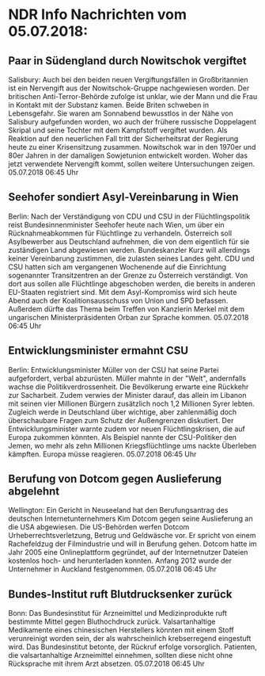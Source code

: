 # NDR Info Nachrichten vom 05.07.2018:


## Paar in Südengland durch Nowitschok vergiftet
Salisbury: 	Auch bei den beiden neuen Vergiftungsfällen in Großbritannien ist ein Nervengift aus der Nowitschok-Gruppe nachgewiesen worden. Der britischen Anti-Terror-Behörde zufolge ist unklar, wie der Mann und die Frau in Kontakt mit der Substanz kamen. Beide Briten schweben in Lebensgefahr. Sie waren am Sonnabend bewusstlos in der Nähe von Salisbury aufgefunden worden, wo auch der frühere russische Doppelagent Skripal und seine Tochter mit dem Kampfstoff vergiftet wurden. Als Reaktion auf den neuerlichen Fall tritt der Sicherheitsrat der Regierung heute zu einer Krisensitzung zusammen. Nowitschok war in den 1970er und 80er Jahren in der damaligen Sowjetunion entwickelt worden. Woher das jetzt verwendete Nervengift kommt, sollen weitere Untersuchungen zeigen. 05.07.2018 06:45 Uhr 

## Seehofer sondiert Asyl-Vereinbarung in Wien
Berlin: Nach der Verständigung von CDU und CSU in der Flüchtlingspolitik reist Bundesinnenminister Seehofer heute nach Wien, um über ein Rücknahmeabkommen für Flüchtlinge zu verhandeln. Österreich soll Asylbewerber aus Deutschland aufnehmen, die von dem eigentlich für sie zuständigen Land abgewiesen werden. Bundeskanzler Kurz will allerdings keiner Vereinbarung zustimmen, die zulasten seines Landes geht. CDU und CSU hatten sich am vergangenen Wochenende auf die Einrichtung sogenannter Transitzentren an der Grenze zu Österreich verständigt. Von dort aus sollen alle Flüchtlinge abgeschoben werden, die bereits in anderen EU-Staaten registriert sind. Mit dem Asyl-Kompromiss wird sich heute Abend auch der Koalitionsausschuss von Union und SPD befassen. Außerdem dürfte das Thema beim Treffen von Kanzlerin Merkel mit dem ungarischen Ministerpräsidenten Orban zur Sprache kommen. 05.07.2018 06:45 Uhr 

## Entwicklungsminister ermahnt CSU
Berlin: Entwicklungsminister Müller von der CSU hat seine Partei aufgefordert, verbal abzurüsten. Müller mahnte in der "Welt", andernfalls wachse die Politikverdrossenheit. Die Bevölkerung erwarte eine Rückkehr zur Sacharbeit. Zudem verwies der Minister darauf, das allein im Libanon mit seinen vier Millionen Bürgern zusätzlich noch 1,2 Millionen Syrer lebten. Zugleich werde in Deutschland über wichtige, aber zahlenmäßig doch überschaubare Fragen zum Schutz der Außengrenzen diskutiert. Der Entwicklungsminister warnte zudem vor neuen Flüchtlingskrisen, die auf Europa zukommen könnten. Als Beispiel nannte der CSU-Politiker den Jemen, wo mehr als zehn Millionen Kriegsflüchtlinge ums nackte Überleben kämpften. Europa müsse reagieren. 05.07.2018 06:45 Uhr 

## Berufung von Dotcom gegen Auslieferung abgelehnt
Wellington: Ein Gericht in Neuseeland hat den Berufungsantrag des deutschen Internetunternehmers Kim Dotcom gegen seine Auslieferung an die USA abgewiesen. Die US-Behörden werfen Dotcom Urheberrechtsverletzung, Betrug und Geldwäsche vor. Er spricht von einem Rachefeldzug der Filmindustrie und will in Berufung gehen. Dotcom hatte im Jahr 2005 eine Onlineplattform gegründet, auf der Internetnutzer Dateien kostenlos hoch- und herunterladen konnten. Anfang 2012 wurde der Unternehmer in Auckland festgenommen. 05.07.2018 06:45 Uhr 

## Bundes-Institut ruft Blutdrucksenker zurück
Bonn: Das Bundesinstitut für Arzneimittel und Medizinprodukte ruft bestimmte Mittel gegen Bluthochdruck zurück. Valsartanhaltige Medikamente eines chinesischen Herstellers könnten mit einem Stoff verunreinigt worden sein, der als wahrscheinlich krebserregend eingestuft wird. Das Bundesinstitut betonte, der Rückruf erfolge vorsorglich. Patienten, die valsartanhaltige Arzneimittel einnehmen, sollten diese nicht ohne Rücksprache mit ihrem Arzt absetzen. 05.07.2018 06:45 Uhr 
